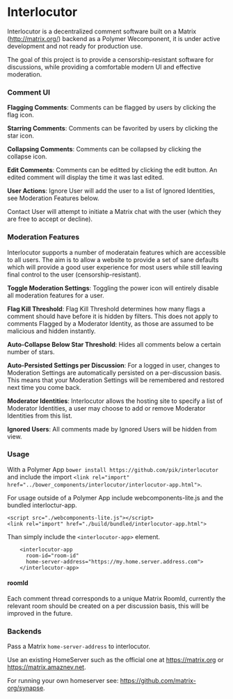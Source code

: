 # Interlocutor

Interlocutor is a decentralized comment software built on a Matrix (http://matrix.org/) backend as a Polymer Wecomponent, it is under active development and not ready for production use. 

The goal of this project is to provide a censorship-resistant software for discussions, while providing a comfortable modern UI and effective moderation.

### Comment UI

**Flagging Comments**: Comments can be flagged by users by clicking the flag icon. 

**Starring Comments**: Comments can be favorited by users by clicking the star icon. 

**Collapsing Comments**: Comments can be collapsed by clicking the collapse icon.

**Edit Comments**: Comments can be editted by clicking the edit button. An edited comment will display the time it was last edited.

**User Actions**: Ignore User will add the user to a list of Ignored Identities, see Moderation Features below. 

Contact User will attempt to initiate a Matrix chat with the user (which they are free to accept or decline).

### Moderation Features

Interlocutor supports a number of moderatain features which are accessible to all users. The aim is to allow a website to provide a set of sane defaults which will provide a good user experience for most users while still leaving final control to the user (censorship-resistant).

**Toggle Moderation Settings**: Toggling the power icon will entirely disable all moderation features for a user.

**Flag Kill Threshold**: Flag Kill Threshold determines how many flags a comment should have before it is hidden by filters. This does not apply to comments Flagged by a Moderator Identity, as those are assumed to be malicious and hidden instantly. 

**Auto-Collapse Below Star Threshold**: Hides all comments below a certain number of stars.

**Auto-Persisted Settings per Discussion**: For a logged in user, changes to Moderation Settings are automatically persisted on a per-discussion basis. This means that your Moderation Settings will be remembered and restored next time you come back.

**Moderator Identities**: Interlocutor allows the hosting site to specify a list of Moderator Identities, a user may choose to add or remove Moderator Identities from this list.

**Ignored Users**: All comments made by Ignored Users will be hidden from view.

### Usage

With a Polymer App `bower install https://github.com/pik/interlocutor` and include
the import `<link rel="import" href="../bower_components/interlocutor/interlocutor-app.html">`.

For usage outside of a Polymer App include webcomponents-lite.js and the bundled interloctur-app.

```
<script src="./webcomponents-lite.js"></script>
<link rel="import" href="./build/bundled/interlocutor-app.html">
```

Than simply include the `<interlocutor-app>` element. 

```
    <interlocutor-app
      room-id="room-id"
      home-server-address="https://my.home.server.address.com">
    </interlocutor-app>
```

#### roomId
Each comment thread corresponds to a unique Matrix RoomId, currently the relevant room should be created on a per discussion basis, this will be improved in the future.

### Backends
Pass a Matrix `home-server-address` to interlocutor. 

Use an existing HomeServer such as the official one at https://matrix.org or https://matrix.amaznev.net.

For running your own homeserver see: https://github.com/matrix-org/synapse. 
